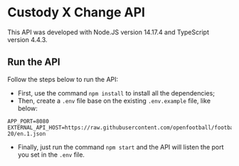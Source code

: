 # Custody X Change API

This API was developed with Node.JS version 14.17.4 and TypeScript version 4.4.3.

## Run the API
Follow the steps below to run the API:

- First, use the command `npm install` to install all the dependencies;
- Then, create a `.env` file base on the existing `.env.example` file, like below:
```
APP_PORT=8080
EXTERNAL_API_HOST=https://raw.githubusercontent.com/openfootball/football.json/master/2019-20/en.1.json
```
- Finally, just run the command `npm start` and the API will listen the port you set in the `.env` file.
